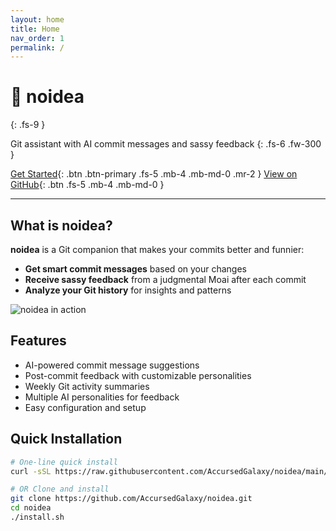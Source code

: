 ```yaml
---
layout: home
title: Home
nav_order: 1
permalink: /
---
```


# 🧠 noidea
{: .fs-9 }

Git assistant with AI commit messages and sassy feedback
{: .fs-6 .fw-300 }

[Get Started](./docs/getting-started){: .btn .btn-primary .fs-5 .mb-4 .mb-md-0 .mr-2 }
[View on GitHub](https://github.com/AccursedGalaxy/noidea){: .btn .fs-5 .mb-4 .mb-md-0 }

---

## What is noidea?

**noidea** is a Git companion that makes your commits better and funnier:

- **Get smart commit messages** based on your changes
- **Receive sassy feedback** from a judgmental Moai after each commit
- **Analyze your Git history** for insights and patterns

![noidea in action](assets/images/demo.gif)

## Features

- AI-powered commit message suggestions
- Post-commit feedback with customizable personalities
- Weekly Git activity summaries
- Multiple AI personalities for feedback
- Easy configuration and setup

## Quick Installation

```bash
# One-line quick install
curl -sSL https://raw.githubusercontent.com/AccursedGalaxy/noidea/main/quickinstall.sh | bash

# OR Clone and install
git clone https://github.com/AccursedGalaxy/noidea.git
cd noidea
./install.sh
``` 